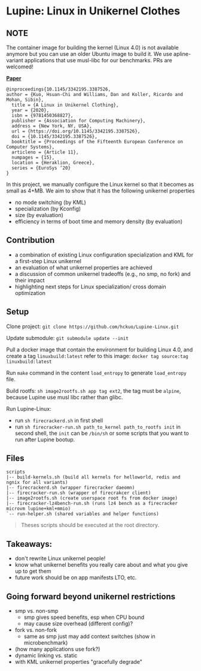 # Lupine: Linux in Unikernel Clothes

## NOTE
The container image for building the kernel (Linux 4.0) is not available anymore but you can use an older Ubuntu image to build it. We use apline-variant applications that use musl-libc for our benchmarks. PRs are welcomed!

**[Paper](https://dl.acm.org/doi/10.1145/3342195.3387526)**

```
@inproceedings{10.1145/3342195.3387526,
author = {Kuo, Hsuan-Chi and Williams, Dan and Koller, Ricardo and Mohan, Sibin},
  title = {A Linux in Unikernel Clothing},
  year = {2020},
  isbn = {9781450368827},
  publisher = {Association for Computing Machinery},
  address = {New York, NY, USA},
  url = {https://doi.org/10.1145/3342195.3387526},
  doi = {10.1145/3342195.3387526},
  booktitle = {Proceedings of the Fifteenth European Conference on Computer Systems},
  articleno = {Article 11},
  numpages = {15},
  location = {Heraklion, Greece},
  series = {EuroSys ’20}
}
```

In this project, we manually configure the Linux kernel so that it becomes
as small as 4+MB. We aim to show that it has the following unikernel properties
- no mode switching (by KML)
- specialization (by Kconfig)
- size (by evaluation)
- efficiency in terms of boot time and memory density (by evaluation)

## Contribution
- a combination of existing Linux configuration specialization and KML
  for a first-step Linux unikernel
- an evaluation of what unikernel properties are achieved
- a discussion of common unikernel tradeoffs (e.g., no smp, no fork)
  and their impact
- highlighting next steps for Linux specialization/ cross domain
  optimization

## Setup
Clone project:
`git clone https://github.com/hckuo/Lupine-Linux.git`

Update submodule:
`git submodule update --init`

Pull a docker image that contain the environment for building Linux 4.0, and create a tag `linuxbuild:latest` refer to this image:
`docker tag source:tag linuxbuild:latest`

Run `make` command in the content `load_entropy` to generate `load_entropy` file.

Build rootfs:
`sh image2rootfs.sh app tag ext2`, the tag must be `alpine`, because Lupine use musl libc rather than glibc.

Run Lupine-Linux:
- run `sh firecrackerd.sh` in first shell
- run `sh firecracker-run.sh path_to_kernel path_to_rootfs init` in second shell, the `init` can be `/bin/sh` or some scripts that you want to run after Lupine bootup.

## Files
```
scripts
|-- build-kernels.sh (build all kernels for helloworld, redis and ngnix for all variants)
|-- firecrackerd.sh (wrapper firecracker daeomn)
|-- firecracker-run.sh (wrapper of firecrakcer client)
|-- image2rootfs.sh (create userspace root fs from docker image)
|-- firecracker-lz4bench-run.sh (runs lz4 bench as a firecracker microvm lupine+kml+mmio)
`-- run-helper.sh (shared variables and helper functions)
```
> Theses scripts should be executed at the root directory.

## Takeaways:
- don't rewrite Linux unikernel people!
- know what unikernel benefits you really care about and what you give
  up to get them
- future work should be on app manifests LTO, etc.

## Going forward beyond unikernel restrictions
- smp vs. non-smp
  - smp gives speed benefits, esp when CPU bound
  - may cause size overhead (different config)?
- fork vs. non-fork
  - same as smp just may add context switches (show in microbenchmark)
- (how many applications use fork?)
- dynamic linking vs. static
- with KML unikernel properties "gracefully degrade"



